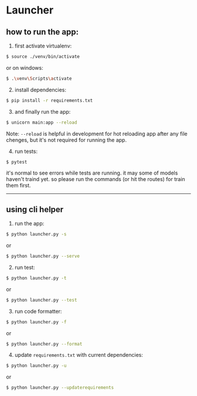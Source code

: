 # Launcher

## how to run the app:

1. first activate virtualenv:

```bash
$ source ./venv/bin/activate
```

or on windows:

```bash
$ .\venv\Scripts\activate
```

2. install dependencies:

```bash
$ pip install -r requirements.txt
```

3. and finally run the app:

```bash
$ unicorn main:app --reload
```

Note: `--reload` is helpful in development for hot reloading app after any file chenges, but it's not required for running the app.

4. run tests:

```bash
$ pytest
```

it's normal to see errors while tests are running. it may some of models haven't traind yet.
so please run the commands (or hit the routes) for train them first.

---

## using cli helper

1. run the app:

```bash
$ python launcher.py -s
```

or

```bash
$ python launcher.py --serve
```

2. run test:

```bash
$ python launcher.py -t
```

or

```bash
$ python launcher.py --test
```

3. run code formatter:

```bash
$ python launcher.py -f
```

or

```bash
$ python launcher.py --format
```

4. update `requirements.txt` with current dependencies:

```bash
$ python launcher.py -u
```

or

```bash
$ python launcher.py --updaterequirements
```